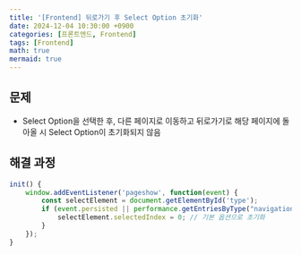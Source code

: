 ```yaml
---
title: '[Frontend] 뒤로가기 후 Select Option 초기화'
date: 2024-12-04 10:30:00 +0900
categories: [프론트엔드, Frontend]
tags: [Frontend]
math: true
mermaid: true
---
```


## 문제
- Select Option을 선택한 후, 다른 페이지로 이동하고 뒤로가기로 해당 페이지에 돌아올 시 Select Option이 초기화되지 않음

## 해결 과정
```javascript
init() {
    window.addEventListener('pageshow', function(event) {
        const selectElement = document.getElementById('type');
        if (event.persisted || performance.getEntriesByType("navigation")[0].type === 'back_forward') {
            selectElement.selectedIndex = 0; // 기본 옵션으로 초기화
        }
    });
}
```